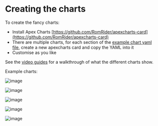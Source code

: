 # Creating the charts

To create the fancy charts:

- Install Apex Charts [https://github.com/RomRider/apexcharts-card](https://github.com/RomRider/apexcharts-card)
- There are multiple charts, for each section of the [example chart yaml file](https://github.com/springfall2008/batpred/blob/main/example_chart.yml), create a new apexcharts card
and copy the YAML into it
- Customise as you like

See the [video guides](video-guides.md) for a walkthrough of what the different charts show.

Example charts:

![image](https://github.com/springfall2008/batpred/assets/48591903/28f29756-2502-4079-9c75-398e8a1a0699)

![image](https://github.com/springfall2008/batpred/assets/48591903/4c3df49c-52e5-443f-b9c5-7a673c96b205)

![image](https://github.com/springfall2008/batpred/assets/48591903/5f1f504d-9251-4610-9403-2a5f4d0bf332)

![image](https://github.com/springfall2008/batpred/assets/48591903/c02d65cf-e502-4484-a58d-cff8fb93d0f3)

![image](https://github.com/springfall2008/batpred/assets/48591903/a96934d3-753a-49da-800b-925896f87cb6)
